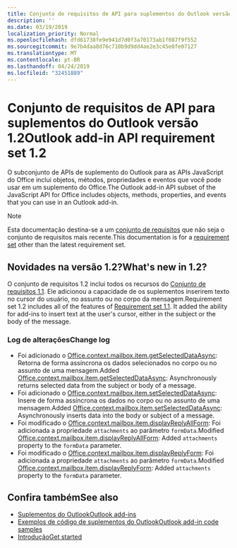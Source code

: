 ```yaml
---
title: Conjunto de requisitos de API para suplementos do Outlook versão 1.2
description: ''
ms.date: 03/19/2019
localization_priority: Normal
ms.openlocfilehash: dfd61738fe9e941d7d0f3a70173ab1f087f9f552
ms.sourcegitcommit: 9e7b4daa8d76c710b9d9dd4ae2e3c45e8fe07127
ms.translationtype: MT
ms.contentlocale: pt-BR
ms.lasthandoff: 04/24/2019
ms.locfileid: "32451889"
---
```

# <a name="outlook-add-in-api-requirement-set-12"></a><span data-ttu-id="9a372-102">Conjunto de requisitos de API para suplementos do Outlook versão 1.2</span><span class="sxs-lookup"><span data-stu-id="9a372-102">Outlook add-in API requirement set 1.2</span></span>

<span data-ttu-id="9a372-103">O subconjunto de APIs de suplemento do Outlook para as APIs JavaScript do Office inclui objetos, métodos, propriedades e eventos que você pode usar em um suplemento do Office.</span><span class="sxs-lookup"><span data-stu-id="9a372-103">The Outlook add-in API subset of the JavaScript API for Office includes objects, methods, properties, and events that you can use in an Outlook add-in.</span></span>

> [!NOTE]
> <span data-ttu-id="9a372-104">Esta documentação destina-se a um [conjunto de requisitos](/office/dev/add-ins/reference/requirement-sets/outlook-api-requirement-sets) que não seja o conjunto de requisitos mais recente.</span><span class="sxs-lookup"><span data-stu-id="9a372-104">This documentation is for a [requirement set](/office/dev/add-ins/reference/requirement-sets/outlook-api-requirement-sets) other than the latest requirement set.</span></span> 

## <a name="whats-new-in-12"></a><span data-ttu-id="9a372-105">Novidades na versão 1.2?</span><span class="sxs-lookup"><span data-stu-id="9a372-105">What's new in 1.2?</span></span>

<span data-ttu-id="9a372-p101">O conjunto de requisitos 1.2 inclui todos os recursos do [Conjunto de requisitos 1.1](../requirement-set-1.1/outlook-requirement-set-1.1.md). Ele adicionou a capacidade de os suplementos inserirem texto no cursor do usuário, no assunto ou no corpo da mensagem.</span><span class="sxs-lookup"><span data-stu-id="9a372-p101">Requirement set 1.2 includes all of the features of [Requirement set 1.1](../requirement-set-1.1/outlook-requirement-set-1.1.md). It added the ability for add-ins to insert text at the user's cursor, either in the subject or the body of the message.</span></span>

### <a name="change-log"></a><span data-ttu-id="9a372-108">Log de alterações</span><span class="sxs-lookup"><span data-stu-id="9a372-108">Change log</span></span>

- <span data-ttu-id="9a372-109">Foi adicionado o [Office.context.mailbox.item.getSelectedDataAsync](office.context.mailbox.item.md#getselecteddataasynccoerciontype-options-callback--string): Retorna de forma assíncrona os dados selecionados no corpo ou no assunto de uma mensagem.</span><span class="sxs-lookup"><span data-stu-id="9a372-109">Added [Office.context.mailbox.item.getSelectedDataAsync](office.context.mailbox.item.md#getselecteddataasynccoerciontype-options-callback--string): Asynchronously returns selected data from the subject or body of a message.</span></span>
- <span data-ttu-id="9a372-110">Foi adicionado o [Office.context.mailbox.item.setSelectedDataAsync](office.context.mailbox.item.md#setselecteddataasyncdata-options-callback): Insere de forma assíncrona os dados no corpo ou no assunto de uma mensagem.</span><span class="sxs-lookup"><span data-stu-id="9a372-110">Added [Office.context.mailbox.item.setSelectedDataAsync](office.context.mailbox.item.md#setselecteddataasyncdata-options-callback): Asynchronously inserts data into the body or subject of a message.</span></span>
- <span data-ttu-id="9a372-111">Foi modificado o [Office.context.mailbox.item.displayReplyAllForm](office.context.mailbox.item.md#displayreplyallformformdata-callback): Foi adicionada a propriedade `attachments` ao parâmetro `formData`.</span><span class="sxs-lookup"><span data-stu-id="9a372-111">Modified [Office.context.mailbox.item.displayReplyAllForm](office.context.mailbox.item.md#displayreplyallformformdata-callback): Added `attachments` property to the `formData` parameter.</span></span>
- <span data-ttu-id="9a372-112">Foi modificado o [Office.context.mailbox.item.displayReplyForm](office.context.mailbox.item.md#displayreplyformformdata-callback): Foi adicionada a propriedade `attachments` ao parâmetro `formData`.</span><span class="sxs-lookup"><span data-stu-id="9a372-112">Modified [Office.context.mailbox.item.displayReplyForm](office.context.mailbox.item.md#displayreplyformformdata-callback): Added `attachments` property to the `formData` parameter.</span></span>

## <a name="see-also"></a><span data-ttu-id="9a372-113">Confira também</span><span class="sxs-lookup"><span data-stu-id="9a372-113">See also</span></span>

- [<span data-ttu-id="9a372-114">Suplementos do Outlook</span><span class="sxs-lookup"><span data-stu-id="9a372-114">Outlook add-ins</span></span>](/outlook/add-ins/)
- [<span data-ttu-id="9a372-115">Exemplos de código de suplementos do Outlook</span><span class="sxs-lookup"><span data-stu-id="9a372-115">Outlook add-in code samples</span></span>](https://developer.microsoft.com/outlook/gallery/?filterBy=Outlook,Samples,Add-ins)
- [<span data-ttu-id="9a372-116">Introdução</span><span class="sxs-lookup"><span data-stu-id="9a372-116">Get started</span></span>](/outlook/add-ins/quick-start)
